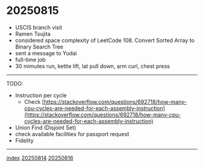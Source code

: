 <head><meta name="viewport" content="width=device-width, initial-scale=1.0, user-scalable=yes" /><meta charset="UTF-8"></head>

# 20250815

- USCIS branch visit
- Ramen Tsujita
- considered space complexity of LeetCode 108. Convert Sorted Array to Binary Search Tree
- sent a message to Yudai
- full-time job
- 30 mimutes run, kettle lift, lat pull down, arm curl, chest press

---

TODO:

- Instruction per cycle
	- Check [https://stackoverflow.com/questions/692718/how-many-cpu-cycles-are-needed-for-each-assembly-instruction](https://stackoverflow.com/questions/692718/how-many-cpu-cycles-are-needed-for-each-assembly-instruction)
- Union Find (Disjoint Set)
- check available facilities for passport request
- Fidelity

---

[index](../../index.html)
[20250814](20250814.html)
[20250816](20250816.html)
